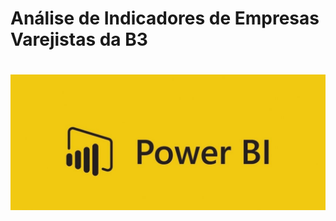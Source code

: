 # Análise de Indicadores de Empresas Varejistas da B3

<h1 align="center">
  <img alt="NextLevelWeek" title="#NextLevelWeek" src="banner.jpg"/>
</h1>
